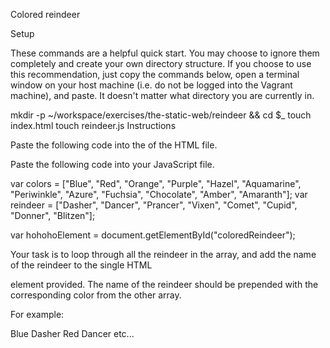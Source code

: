 Colored reindeer

Setup

These commands are a helpful quick start. You may choose to ignore them completely and create your own directory structure. If you choose to use this recommendation, just copy the commands below, open a terminal window on your host machine (i.e. do not be logged into the Vagrant machine), and paste. It doesn't matter what directory you are currently in.

mkdir -p ~/workspace/exercises/the-static-web/reindeer && cd $_
touch index.html
touch reindeer.js
Instructions

Paste the following code into the <body> of the HTML file.

<div id="coloredReindeer"></div>
Paste the following code into your JavaScript file.

var colors = ["Blue", "Red", "Orange", "Purple", "Hazel", "Aquamarine", "Periwinkle", "Azure", "Fuchsia", "Chocolate", "Amber", "Amaranth"];
var reindeer = ["Dasher", "Dancer", "Prancer", "Vixen", "Comet", "Cupid", "Donner", "Blitzen"];


var hohohoElement = document.getElementById("coloredReindeer");

Your task is to loop through all the reindeer in the array, and add the name of the reindeer to the single HTML <div> element provided. The name of the reindeer should be prepended with the corresponding color from the other array.

For example:

Blue Dasher
Red Dancer
etc...